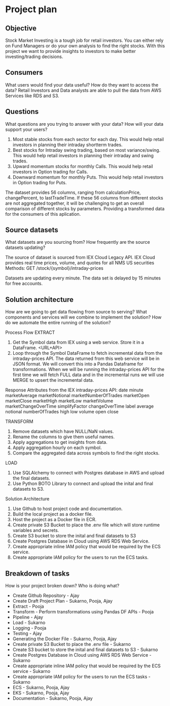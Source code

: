 # Project plan 

## Objective 
Stock Market Investing is a tough job for retail investors. You can either rely on Fund Managers or do your own analysis to find the right stocks.
With this project we want to provide insights to investors to make better investing/trading decisions.

## Consumers 
What users would find your data useful? How do they want to access the data?
Retail Investors and Data analysts are able to pull the data from AWS Services like RDS and S3.

## Questions 
What questions are you trying to answer with your data? How will your data support your users?

1. Most stable stocks from each sector for each day. This would help retail investors in planning their intraday shortterm trades.
2. Best stocks for Intraday swing trading, based on most variance/swing. This would help retail investors in planning their intraday and swing trades.
3. Upward momentum stocks for monthly Calls. This would help retail investors in Option trading for Calls.
4. Downward momentum for monthly Puts. This would help retail investors in Option trading for Puts.

The dataset provides 56 columns, ranging from calculationPrice, changePercent, to lastTradeTime. If these 56 columns from different stocks are not aggregated together, it will be challenging to get an overall comparison of different stocks by parameters. Providing a transformed data for the consumers of this aplication.

## Source datasets 
What datasets are you sourcing from? How frequently are the source datasets updating?

The source of dataset is sourced from IEX Cloud Legacy API.
IEX Cloud provides real time prices, volume, and quotes for all NMS US securities
Methods:
GET /stock/{symbol}/intraday-prices

Datasets are updating every minute. The data set is delayed by 15 minutes for free accounts.

## Solution architecture
How are we going to get data flowing from source to serving? What components and services will we combine to implement the solution? How do we automate the entire running of the solution? 

Process Flow
EXTRACT
1. Get the Symbol data from IEX using a web service. Store it in a DataFrame.
<URL+API>
2. Loop through the Symbol DataFrame to fetch incremental data from the intraday-prices API. The data returned from this web service will be in JSON format. We will convert this into a Pandas Dataframe for transformations.
When we will be running the intraday-prices API for the first time we will fetch FULL data and in the incremental runs we will use MERGE to upsert the incremental data.

Response Attributes from the IEX intraday-prices API:
date
minute
marketAverage
marketNotional
marketNumberOfTrades
marketOpen
marketClose
marketHigh
marketLow
marketVolume
marketChangeOverTime
simplifyFactor
changeOverTime
label
average
notional
numberOfTrades
high
low
volume
open
close

TRANSFORM
1. Remove datasets which have NULL/NaN values.
2. Rename the columns to give them useful names.
3. Apply aggregations to get insights from data.
4. Apply aggregation hourly on each symbol.
5. Compare the aggregated data across symbols to find the right stocks.

LOAD
1. Use SQLAlchemy to connect with Postgres database in AWS and upload the final datasets.
2. Use Python BOTO Library to connect and upload the inital and final datasets to S3.

Solution Architecture
1. Use Github to host project code and documentation.
2. Build the local project as a docker file.
3. Host the project as a Docker file in ECR.
4. Create private S3 Bucket to place the .env file which will store runtime variables and secrets.
5. Create S3 bucket to store the inital and final datasets to S3
6. Create Postgres Database in Cloud using AWS RDS Web Service.
7. Create appropriate inline IAM policy that would be required by the ECS service.
8. Create appropriate IAM policy for the users to run the ECS tasks.


## Breakdown of tasks 
How is your project broken down? Who is doing what?

- Create Github Repository - Ajay
- Create Draft Project Plan - Sukarno, Pooja, Ajay
- Extract - Pooja
- Transform - Perform transformations using Pandas DF APIs - Pooja
- Pipeline - Ajay
- Load - Sukarno
- Logging - Pooja
- Testing - Ajay 
- Generating the Docker File - Sukarno, Pooja, Ajay
- Create private S3 Bucket to place the .env file - Sukarno
- Create S3 bucket to store the inital and final datasets to S3 - Sukarno
- Create Postgres Database in Cloud using AWS RDS Web Service - Sukarno
- Create appropriate inline IAM policy that would be required by the ECS service - Sukarno
- Create appropriate IAM policy for the users to run the ECS tasks - Sukarno
- ECS - Sukarno, Pooja, Ajay
- EKS - Sukarno, Pooja, Ajay
- Documentation - Sukarno, Pooja, Ajay


